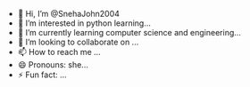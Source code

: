 - 👋 Hi, I’m @SnehaJohn2004
- 👀 I’m interested in python learning...
- 🌱 I’m currently learning computer science and engineering...
- 💞️ I’m looking to collaborate on ...
- 📫 How to reach me ...
- 😄 Pronouns: she...
- ⚡ Fun fact: ...

<!---
SnehaJohn2004/SnehaJohn2004 is a ✨ special ✨ repository because its `README.md` (this file) appears on your GitHub profile.
You can click the Preview link to take a look at your changes.
--->
